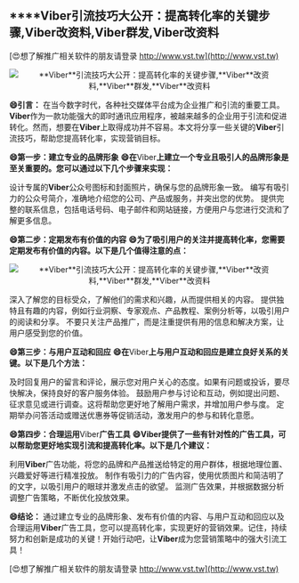 ## ****Viber**引流技巧大公开：提高转化率的关键步骤,**Viber**改资料,**Viber**群发,**Viber**改资料**

[😍想了解推广相关软件的朋友请登录 http://www.vst.tw](http://www.vst.tw)

 <center><img src="https://vst.tw/MP4/tuiguang/png/8.png" alt="**Viber**引流技巧大公开：提高转化率的关键步骤,**Viber**改资料,**Viber**群发,**Viber**改资料"></center>

**😄引言：**
在当今数字时代，各种社交媒体平台成为企业推广和引流的重要工具。**Viber**作为一款功能强大的即时通讯应用程序，被越来越多的企业用于引流和促进转化。然而，想要在**Viber**上取得成功并不容易。本文将分享一些关键的**Viber**引流技巧，帮助您提高转化率，实现营销目标。

**😄第一步：建立专业的品牌形象**
**😄在**Viber**上建立一个专业且吸引人的品牌形象是至关重要的。您可以通过以下几个步骤来实现：**

设计专属的**Viber**公众号图标和封面照片，确保与您的品牌形象一致。
编写有吸引力的公众号简介，准确地介绍您的公司、产品或服务，并突出您的优势。
提供完整的联系信息，包括电话号码、电子邮件和网站链接，方便用户与您进行交流和了解更多信息。

**😄第二步：定期发布有价值的内容**
**😄为了吸引用户的关注并提高转化率，您需要定期发布有价值的内容。以下是几个值得注意的点：**

 <center><img src="https://vst.tw/MP4/tuiguang/png/2.png" alt="**Viber**引流技巧大公开：提高转化率的关键步骤,**Viber**改资料,**Viber**群发,**Viber**改资料"></center>

深入了解您的目标受众，了解他们的需求和兴趣，从而提供相关的内容。
提供独特且有趣的内容，例如行业洞察、专家观点、产品教程、案例分析等，以吸引用户的阅读和分享。
不要只关注产品推广，而是注重提供有用的信息和解决方案，让用户感受到您的价值。

**😄第三步：与用户互动和回应**
**😄在**Viber**上与用户互动和回应是建立良好关系的关键。以下是几个方法：**

及时回复用户的留言和评论，展示您对用户关心的态度。如果有问题或投诉，要尽快解决，保持良好的客户服务体验。
鼓励用户参与讨论和互动，例如提出问题、征求意见或进行调查。这将帮助您更好地了解用户需求，并增加用户参与度。
定期举办问答活动或赠送优惠券等促销活动，激发用户的参与和转化意愿。

**😄第四步：合理运用**Viber**广告工具**
**😄**Viber**提供了一些有针对性的广告工具，可以帮助您更好地实现引流和提高转化率。以下是几个建议：**

利用**Viber**广告功能，将您的品牌和产品推送给特定的用户群体，根据地理位置、兴趣爱好等进行精准投放。
制作有吸引力的广告内容，使用优质图片和简洁明了的文字，以吸引用户的眼球并激发点击的欲望。
监测广告效果，并根据数据分析调整广告策略，不断优化投放效果。

**😄结论：**
通过建立专业的品牌形象、发布有价值的内容、与用户互动和回应以及合理运用**Viber**广告工具，您可以提高转化率，实现更好的营销效果。记住，持续努力和创新是成功的关键！开始行动吧，让**Viber**成为您营销策略中的强大引流工具！

[😍想了解推广相关软件的朋友请登录 http://www.vst.tw](http://www.vst.tw)



